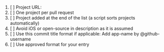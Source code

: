 <!-- Thanks for contributing to open-source-ios-apps 😊

⚠️ Please do not edit the README, instead make changes to contents.json

To create a new category, please open an issue (see CONTRIBUTING) -->

<!-- When making an addition: -->

1. [ ] Project URL:
2. [ ] One project per pull request
3. [ ] Project added at the end of the list (a script sorts projects automatically)
4. [ ] Avoid iOS or open-source in description as it is assumed
5. [ ] Use this commit title format if applicable: Add app-name by @github-username
6. [ ] Use approved format for your entry

<!-- Approved Format

{
  "title": "Name of the app",
  "category": "Category name",
  "description": "What this app does",
  "source": "Link to source, usually GitHub"
}

For more information, read https://github.com/dkhamsing/open-source-ios-apps/blob/master/.github/CONTRIBUTING.md

-->
